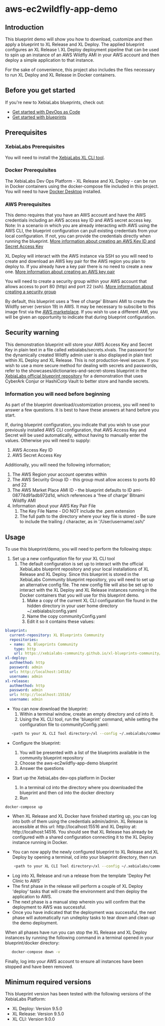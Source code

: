 # aws-ec2wildfly-app-demo

## Introduction

This blueprint demo will show you how to download, customize and then apply a blueprint to XL Release and XL Deploy. The applied blueprint configures an XL Release \ XL Deploy deployment pipeline that can be used to spin up an instance of an AWS Wildfly AMI in your AWS account and then deploy a simple application to that instance.

For the sake of convenience, this project also includes the files necessary to run XL Deploy and XL Release in Docker containers.

## Before you get started

If you're new to XebiaLabs blueprints, check out:

* [Get started with DevOps as Code](https://docs.xebialabs.com/xl-release/concept/get-started-with-devops-as-code.html)
* [Get started with blueprints](https://docs.xebialabs.com/xl-release/concept/get-started-with-blueprints.html)

## Prerequisites

### XebiaLabs Prerequisites

You will need to install the [XebiaLabs XL CLI tool](https://docs.xebialabs.com/v.9.5/xl-release/how-to/install-the-xl-cli/).

### Docker Prerequisites

The XebiaLabs Dev Ops Platform - XL Release and XL Deploy - can be run in Docker containers using the docker-compose file included in this project. You will need to have [Docker Desktop](https://www.docker.com/products/docker-desktop) installed.

### AWS Prerequisites

This demo requires that you have an AWS account and have the AWS credentials including an AWS access key ID and AWS secret access key. Note: In a scenario in which you are already interacting with AWS using the AWS CLI, the blueprint configuration can pull existing credentials from your local configuration. If not, you can provide the credentials directly when running the blueprint.
[More information about creating an AWS Key ID and Secret Access Key](https://aws.amazon.com/premiumsupport/knowledge-center/create-access-key/)

XL Deploy will interact with the AWS instance via SSH so you will need to create and download an AWS key pair for the AWS region you plan to deploy to. If you already have a key pair there is no need to create a new one.
[More information about creating an AWS key pair](https://docs.bitnami.com/aws/get-started-console/#step-2-generate-an-aws-key-pair)

You will need to create a security group within your AWS account that allows access to port 80 (http) and port 22 (ssh). 
[More information about creating a security group](https://docs.bitnami.com/aws/get-started-console/#step-3-create-an-aws-security-group)

By default, this blueprint uses a 'free of charge' Bitnami AMI to create the Wildfly server (version 19) in AWS. It may be necessary to subscibe to this image first via the [AWS marketplace](https://aws.amazon.com/marketplace/pp/B00NN8XQWU?qid=1588103837986&sr=0-1&ref_=srh_res_product_title). If you wish to use a different AMI, you will be given an opportunity to indicate that during blueprint configuration.

## Security warning

This demonstration blueprint will store your AWS Access Key and Secret Key in plain text in a file called xebialabs/secrets.xlvals. The password for the dynamically created Wildfly admin user is also displayed in plain text within XL Deploy and XL Release. This is not production-level secure. If you wish to use a more secure method for dealing with secrets and passwords, refer to the showcases/dictionaries-and-secret-stores blueprint in the [XebiaLabs official blueprint repository](https://github.com/xebialabs/blueprints/tree/master/showcases/dictionaries-and-secret-stores) for a demonstration that uses CyberArk Conjur or HashiCorp Vault to better store and handle secrets.

### Information you will need before beginning

As part of the blueprint download/customization process, you will need to answer a few questions. It is best to have these answers at hand before you start.

If, during blueprint configuration, you indicate that you wish to use your previously installed AWS CLI configuration, that AWS Access Key and Secret will be used automatically, without having to manually enter the values. Otherwise you will need to supply:

1. AWS Access Key ID
2. AWS Secret Access Key

Additionally, you will need the following information;

1. The AWS Region your account operates within
2. The AWS Security Group ID - this group must allow access to ports 80 and 22
3. The AWS Market Place AMI ID - the blueprint defaults to ID ami-08774d91adb972d1d, which references a 'free of charge' Bitnami Wildfly AMI
4. Information about your AWS Key Pair File
   1. The Key File Name - DO NOT include the .pem extension
   2. The full path to the directory where your key file is stored - Be sure to include the trailing / character, as in '/User/username/.ssh/'

## Usage

To use this blueprint/demo, you will need to perform the following steps:

1. Set up a new configuration file for your XL CLI tool
   1. The default configuration is set up to interact with the official XebiaLabs blueprint repository and your local installations of XL Release and XL Deploy. Since this blueprint is stored in the XebiaLabs Community blueprint repository, you will need to set up an alternative config file. The new config file will also be set up to interact with the XL Deploy and XL Release instances running in the Docker containers that you will use for this blueprint demo.
      1. Make a copy of the current XL CLI configuration file found in the hidden directory in your user home directory  ~/.xebialabs/config.yaml
      2. Name the copy communityConfig.yaml
      3. Edit it so it contains these values:

```yaml
blueprint:
  current-repository: XL Blueprints Community
  repositories:
  - name: XL Blueprints Community
    type: http
    url: https://xebialabs-community.github.io/xl-blueprints-community/
xl-deploy:
  authmethod: http
  password: admin
  url: http://localhost:14516/
  username: admin
xl-release:
  authmethod: http
  password: admin
  url: http://localhost:15516/
  username: admin
```

* You can now download the blueprint:
   1. Within a terminal window, create an empty directory and cd into it.
   2. Using the XL CLI tool, run the 'blueprint' command, while setting the configuration file to communityConfig.yaml:

```bash
   <path to your XL CLI Tool directory>/xl --config ~/.xebialabs/communityConfig.yaml blueprint
```

* Configure the blueprint:
   1. You will be presented with a list of the blueprints available in the community blueprint repository
   2. Choose the aws-ec2wildfly-app-demo blueprint
   3. Answer the questions

* Start up the XebiaLabs dev-ops platform in Docker
  1. In a terminal cd into the directory where you downloaded the blueprint and then cd into the docker directory
  2. Run

```plain
docker-compose up
```

* When XL Release and XL Docker have finished starting up, you can log into both of them using the credentials admin/admin. XL Release is accessible at this url: http://localhost:15516 and XL Deploy at: http://localhost:14516. You should see that XL Release has already be configured with a shared configuration connecting it to the XL Deploy instance running in Docker.
  
* You can now apply the newly configured blueprint to XL Release and XL Deploy by opening a terminal, cd into your blueprint directory, then run

```bash
    <path to your XL CLI Tool directory>/xl --config ~/.xebialabs/communityConfig.yaml apply
```

* Log into XL Release and run a release from the template 'Deploy Pet Clinic to AWS'
* The first phase in the release will perform a couple of XL Deploy 'deploy' tasks that will create the environment and then deploy the application to AWS.
* The next phase is a manual step wherein you will confirm that the deployment to AWS was successful.
* Once you have indicated that the deployment was successful, the next phase will automatically run undeploy tasks to tear down and clean up the demo deployment.

When all phases have run you can stop the XL Release and XL Deploy instances by running the following command in a terminal opened in your blueprint/docker directory:

```bash
   docker-compose down -v
```

Finally, log into your AWS account to ensure all instances have been stopped and have been removed.

## Minimum required versions

This blueprint version has been tested with the following versions of the XebiaLabs Platform:

* XL Deploy: Version 9.5.0
* XL Release: Version 9.5.0
* XL CLI: Version 9.0.0

